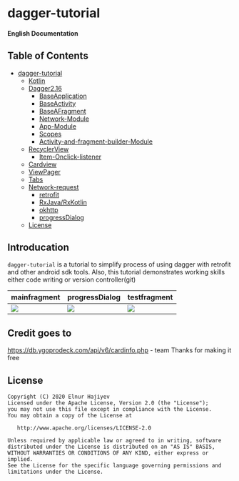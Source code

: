 # dagger-tutorial

#### English Documentation

## Table of Contents
- [dagger-tutorial](#dagger-tutorial)
  * [Kotlin](#Kotlin)
  * [Dagger2.16](#Dagger2.16)
    + [BaseApplication](#BaseApplication)
    + [BaseActivity](#BaseActivity)
    + [BaseAFragment](#BaseAFragment)
    + [Network-Module](#Network-Module)
    + [App-Module](#App-Module)
    + [Scopes](#scopes)
    + [Activity-and-fragment-builder-Module](#Activity-and-fragment-builder-Module)
  * [RecyclerView](#RecyclerView)
    + [Item-Onclick-listener](#Item-Onclick-listener)
  * [Cardview](#Cardview)
  * [ViewPager](#viewPager)
  * [Tabs](#Cardview)
  * [Network-request](#Network-request)
    + [retrofit](#retrofit)
    + [RxJava/RxKotlin](#rxjava-rxkotlin)
    + [okhttp](#okhttp)
    + [progressDialog](#progressDialog)
  * [License](#license)

## Introducation
`dagger-tutorial` is a tutorial to simplify process of using dagger with retrofit and other android sdk tools. Also, this tutorial demonstrates working skills either code writing or version controller(git)

| mainfragment | progressDialog | testfragment |
| --- | --- | --- |
| ![](https://i.ibb.co/FgQmy9N/Screenshot-2020-04-04-20-02-55.png) | ![](https://i.ibb.co/0sGkgjT/Screenshot-2020-04-04-20-02-49.png) | ![](https://i.ibb.co/nw4qF7T/Screenshot-2020-04-04-20-02-39.png) |

## Credit goes to
https://db.ygoprodeck.com/api/v6/cardinfo.php - team
Thanks for making it free

## License
    Copyright (C) 2020 Elnur Hajiyev
    Licensed under the Apache License, Version 2.0 (the "License");
    you may not use this file except in compliance with the License.
    You may obtain a copy of the License at

       http://www.apache.org/licenses/LICENSE-2.0

    Unless required by applicable law or agreed to in writing, software
    distributed under the License is distributed on an "AS IS" BASIS,
    WITHOUT WARRANTIES OR CONDITIONS OF ANY KIND, either express or implied.
    See the License for the specific language governing permissions and
    limitations under the License.
